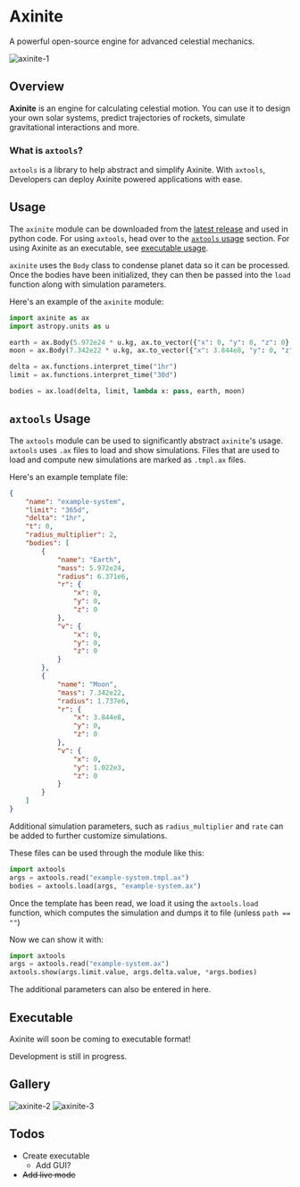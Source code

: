 # Axinite
A powerful open-source engine for advanced celestial mechanics.

![axinite-1](https://github.com/user-attachments/assets/bcd7bc7e-627e-44e5-bfc6-d2ddd787a208)

## Overview
**Axinite** is an engine for calculating celestial motion. 
You can use it to design your own solar systems, predict trajectories of rockets, simulate gravitational interactions and more.
### What is `axtools`?
`axtools` is a library to help abstract and simplify Axinite. With `axtools`, Developers can deploy Axinite powered applications with ease.

## Usage
The `axinite` module can be downloaded from the [latest release](https://github.com/jewels86/Axinite/releases) and used in python code. 
For using `axtools`, head over to the [`axtools` usage](#axtools-usage) section.
For using Axinite as an executable, see [executable usage](#executable).

`axinite` uses the `Body` class to condense planet data so it can be processed. Once the bodies have been initialized, they can then be passed into the `load` function along with simulation parameters.

Here's an example of the `axinite` module:
```python
import axinite as ax
import astropy.units as u

earth = ax.Body(5.972e24 * u.kg, ax.to_vector({"x": 0, "y": 0, "z": 0}, u.m), ax.to_vector({"x": 0, "y": 0, "z": 0}, u.m/u.s))
moon = ax.Body(7.342e22 * u.kg, ax.to_vector({"x": 3.844e8, "y": 0, "z": 0}, u.m), ax.to_vector({"x": 0, "y": 1.022e3, "z": 0}, u.m/u.s))

delta = ax.functions.interpret_time("1hr")
limit = ax.functions.interpret_time("30d")

bodies = ax.load(delta, limit, lambda x: pass, earth, moon)
```

## `axtools` Usage
The `axtools` module can be used to significantly abstract `axinite`'s usage. 
`axtools` uses `.ax` files to load and show simulations.
Files that are used to load and compute new simulations are marked as `.tmpl.ax` files.

Here's an example template file:
```json
{
    "name": "example-system",
    "limit": "365d",
    "delta": "1hr",
    "t": 0,
    "radius_multiplier": 2,
    "bodies": [
        {
            "name": "Earth",
            "mass": 5.972e24,
            "radius": 6.371e6,
            "r": {
                "x": 0,
                "y": 0,
                "z": 0
            },
            "v": {
                "x": 0,
                "y": 0,
                "z": 0
            }
        },
        {
            "name": "Moon",
            "mass": 7.342e22,
            "radius": 1.737e6,
            "r": {
                "x": 3.844e8,
                "y": 0,
                "z": 0
            },
            "v": {
                "x": 0,
                "y": 1.022e3,
                "z": 0
            }
        }
    ]
}
```
Additional simulation parameters, such as `radius_multiplier` and `rate` can be added to further customize simulations.

These files can be used through the module like this:
```python
import axtools
args = axtools.read("example-system.tmpl.ax")
bodies = axtools.load(args, "example-system.ax")
```

Once the template has been read, we load it using the `axtools.load` function, which computes the simulation and dumps it to file (unless `path == ""`)

Now we can show it with:
```python
import axtools
args = axtools.read("example-system.ax")
axtools.show(args.limit.value, args.delta.value, *args.bodies)
```
The additional parameters can also be entered in here.

## Executable
Axinite will soon be coming to executable format! 

Development is still in progress.

## Gallery
![axinite-2](https://github.com/user-attachments/assets/2e952d41-5585-484d-bc3b-05c92aeefe2d)
![axinite-3](https://github.com/user-attachments/assets/ba434ce4-79a3-4a04-a7c4-45232d9fa11a)

## Todos
- Create executable
    - Add GUI?
- ~~Add live mode~~
